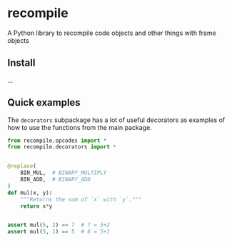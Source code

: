# recompile
A Python library to recompile code objects and other things with frame objects

## Install
...

## Quick examples
The `decorators` subpackage has a lot of useful decorators as examples of how to use the functions from the main package.

```python
from recompile.opcodes import *
from recompile.decorators import *


@replace(
    BIN_MUL,  # BINARY_MULTIPLY
    BIN_ADD,  # BINARY_ADD
)
def mul(x, y):
    """Returns the sum of `x` with `y`."""
    return x*y


assert mul(5, 2) == 7  # 7 = 5+2
assert mul(5, 1) == 5  # 6 = 5+1
```
